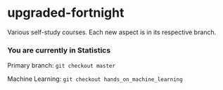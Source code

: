 # upgraded-fortnight
Various self-study courses. Each new aspect is in its respective branch.

### You are currently in Statistics

Primary branch: `git checkout master`

Machine Learning:
`git checkout hands_on_machine_learning`